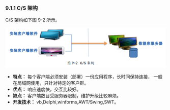 ### 9.1.1 C/S 架构

C/S 架构如下图 9-2 所示。

![](/assets/9-2.png)

* **特点：** 每个客户端必须安装（部署）一份应用程序，长时间保持连接， 一般在局域网使用，只针对特定的客户群。
* **优点：** 响应速度快，交互比较好。
* **缺点：** 客户端数目受服务器限制，维护升级比较麻烦。
* **开发技术：** vb,Delphi,winforms,AWT/Swing,SWT。



